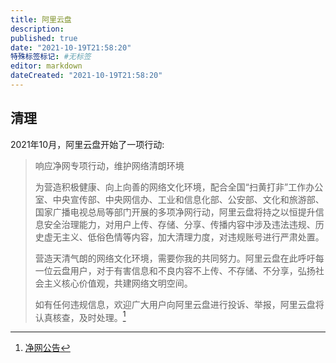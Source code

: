 ```yaml
---
title: 阿里云盘
description:
published: true
date: "2021-10-19T21:58:20"
特殊标签标记: #无标签
editor: markdown
dateCreated: "2021-10-19T21:58:20"
---
```


## 清理

2021年10月，阿里云盘开始了一项行动:

> 响应净网专项行动，维护网络清朗环境
>
> 为营造积极健康、向上向善的网络文化环境，配合全国“扫黄打非”工作办公室、中央宣传部、中央网信办、工业和信息化部、公安部、文化和旅游部、国家广播电视总局等部门开展的多项净网行动，阿里云盘将持之以恒提升信息安全治理能力，对用户上传、存储、分享、传播内容中涉及违法违规、历史虚无主义、低俗色情等内容，加大清理力度，对违规账号进行严肃处置。
>
> 营造天清气朗的网络文化环境，需要你我的共同努力。阿里云盘在此呼吁每一位云盘用户，对于有害信息和不良内容不上传、不存储、不分享，弘扬社会主义核心价值观，共建网络文明空间。
>
> 如有任何违规信息，欢迎广大用户向阿里云盘进行投诉、举报，阿里云盘将认真核查，及时处理。[^cn]

[^cn]: [净网公告](https://web.archive.org/web/20211019090002/https://yida.alibaba-inc.com/o/stg_net_action_adrive)
